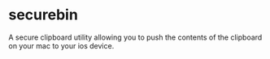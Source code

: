 # securebin
A secure clipboard utility allowing you to push the contents of the clipboard on your mac to your ios device.
